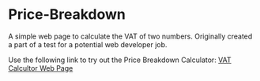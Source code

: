 # Price-Breakdown
A simple web page to calculate the VAT of two numbers. Originally created a part of a test for a potential web developer job.

Use the following link to try out the Price Breakdown Calculator:
[VAT Calcultor Web Page](https://elektrocode.github.io/Price-Breakdown/)